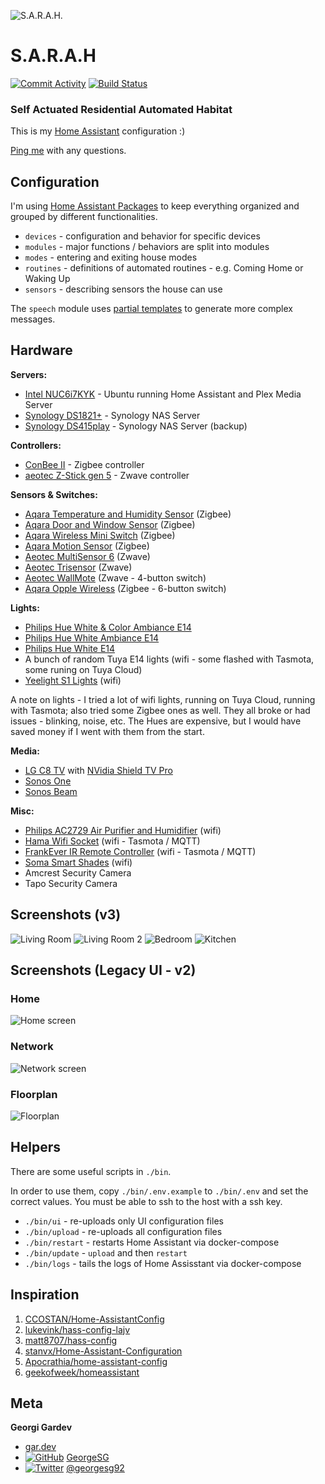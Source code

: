 ![S.A.R.A.H.](assets/eureka.sarah.jpg?raw=true)

# S.A.R.A.H

[![Commit Activity](https://img.shields.io/github/commit-activity/m/GeorgeSG/sarah)](https://github.com/GeorgeSG/sarah)
[![Build Status](https://travis-ci.com/GeorgeSG/sarah.svg?token=XdvzWyHdX7CysRsYcThK&branch=master)](https://travis-ci.com/GeorgeSG/sarah)

### Self Actuated Residential Automated Habitat

This is my [Home Assistant](https://home-assistant.io/) configuration :)

[Ping me](#meta) with any questions.

## Configuration

I'm using [Home Assistant Packages](https://www.home-assistant.io/docs/configuration/packages/) to
keep everything organized and grouped by different functionalities.

- `devices` - configuration and behavior for specific devices
- `modules` - major functions / behaviors are split into modules
- `modes` - entering and exiting house modes
- `routines` - definitions of automated routines - e.g. Coming Home or Waking Up
- `sensors` - describing sensors the house can use

The `speech` module uses [partial templates](https://github.com/GeorgeSG/sarah/tree/master/config/templates/partials) to generate more complex messages.

## Hardware

**Servers:**

- [Intel NUC6i7KYK](https://www.intel.com/content/www/us/en/products/boards-kits/nuc/kits/nuc6i7kyk.html) - Ubuntu running Home Assistant and Plex Media Server
- [Synology DS1821+](https://www.synology.com/en-global/products/DS1821+) - Synology NAS Server
- [Synology DS415play](https://www.synology.com/) - Synology NAS Server (backup)

**Controllers:**

- [ConBee II](https://www.phoscon.de/en/conbee2) - Zigbee controller
- [aeotec Z-Stick gen 5](https://aeotec.com/z-wave-usb-stick/index.html) - Zwave controller

**Sensors & Switches:**

- [Aqara Temperature and Humidity Sensor](https://www.aqara.com/us/temperature_humidity_sensor.html) (Zigbee)
- [Aqara Door and Window Sensor](https://www.aqara.com/us/door_and_window_sensor.html) (Zigbee)
- [Aqara Wireless Mini Switch](https://www.aqara.com/en/smart_wireless_mini_switch.html) (Zigbee)
- [Aqara Motion Sensor](https://www.aqara.com/eu/motion_sensor.html) (Zigbee)
- [Aeotec MultiSensor 6](https://aeotec.com/z-wave-sensor/index.html) (Zwave)
- [Aeotec Trisensor](https://aeotec.com/z-wave-motion-sensor/index.html) (Zwave)
- [Aeotec WallMote](https://aeotec.com/z-wave-wireless-switch/index.html) (Zwave - 4-button switch)
- [Aqara Opple Wireless](https://zigbee.blakadder.com/Xiaomi_WXCJKG13LM.html) (Zigbee - 6-button switch)

**Lights:**

- [Philips Hue White & Color Ambiance E14](https://www.philips-hue.com/en-us/p/hue-white-and-color-ambiance-single-bulb-e12/046677556969)
- [Philips Hue White Ambiance E14](https://www.philips-hue.com/en-us/p/hue-white-ambiance-single-bulb-e12/046677556976)
- [Philips Hue White E14](https://www.philips-hue.com/en-us/p/hue-white-2-pack-e12/046677548285)
- A bunch of random Tuya E14 lights (wifi - some flashed with Tasmota, some runing on Tuya Cloud)
- [Yeelight S1 Lights](https://www.yeelight.com/en_US/product/lemon2-color) (wifi)

A note on lights - I tried a lot of wifi lights, running on Tuya Cloud, running with Tasmota; also
tried some Zigbee ones as well. They all broke or had issues - blinking, noise, etc. The Hues are
expensive, but I would have saved money if I went with them from the start.

**Media:**

- [LG C8 TV](https://www.lg.com/uk/tvs/lg-OLED55C8PLA) with [NVidia Shield TV Pro](https://www.nvidia.com/en-us/shield/shield-tv-pro/)
- [Sonos One](https://www.sonos.com/en-us/shop/one.html)
- [Sonos Beam](https://www.sonos.com/en-us/shop/beam.html)

**Misc:**
- [Philips AC2729 Air Purifier and Humidifier](https://www.p4c.philips.com/cgi-bin/cpindex.pl?scy=EE&slg=EN&ctn=AC2729/10) (wifi)
- [Hama Wifi Socket](https://de.hama.com/00176565/hama-wifi-socket-with-integrated-current-measuring-device-3680-w-16-a) (wifi - Tasmota / MQTT)
- [FrankEver IR Remote Controller](https://www.amazon.com/Controller-Universal-Infrared-Repeater-Compatible/dp/B07ZP5NQWF) (wifi - Tasmota / MQTT)
- [Soma Smart Shades](https://www.somasmarthome.com/) (wifi)
- Amcrest Security Camera
- Tapo Security Camera

## Screenshots (v3)

![Living Room](assets/screenshot-v3-living-room.png?raw=true)
![Living Room 2](assets/screenshot-v3-living-room-2.png?raw=true)
![Bedroom](assets/screenshot-v3-bedroom.png?raw=true)
![Kitchen](assets/screenshot-v3-kitchen.png?raw=true)

## Screenshots (Legacy UI - v2)

### Home

![Home screen](assets/screenshot-home.png?raw=true)

### Network

![Network screen](assets/screenshot-network.png?raw=true)

### Floorplan

![Floorplan](assets/screenshot-floorplan.png?raw=true)

## Helpers

There are some useful scripts in `./bin`.

In order to use them, copy `./bin/.env.example` to `./bin/.env` and set the correct values.
You must be able to ssh to the host with a ssh key.

- `./bin/ui` - re-uploads only UI configuration files
- `./bin/upload` - re-uploads all configuration files
- `./bin/restart` - restarts Home Assistant via docker-compose
- `./bin/update` - `upload` and then `restart`
- `./bin/logs` - tails the logs of Home Assisstant via docker-compose

## Inspiration

1. [CCOSTAN/Home-AssistantConfig](https://github.com/CCOSTAN/Home-AssistantConfig)
1. [lukevink/hass-config-lajv](https://github.com/lukevink/hass-config-lajv)
1. [matt8707/hass-config](https://github.com/matt8707/hass-config)
1. [stanvx/Home-Assistant-Configuration](https://github.com/stanvx/Home-Assistant-Configuration)
1. [Apocrathia/home-assistant-config](https://github.com/Apocrathia/home-assistant-config)
1. [geekofweek/homeassistant](https://github.com/geekofweek/homeassistant)

## Meta

[1.1]: http://i.imgur.com/wWzX9uB.png
[2.1]: http://i.imgur.com/9I6NRUm.png

**Georgi Gardev**

- [gar.dev](https://gar.dev)
- [![GitHub][2.1]](https://github.com/GeorgeSG/) [GeorgeSG](https://github.com/GeorgeSG/)
- [![Twitter][1.1]](https://twitter.com/georgesg92) [@georgesg92](https://twitter.com/georgesg92)
